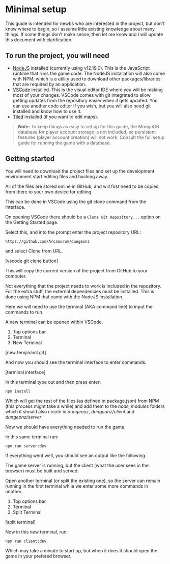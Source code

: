 # Minimal setup

This guide is intended for newbs who are interested in the project, but don't know where to begin, so I assume little existing knowledge about many things. If some things don't make sense, then let me know and I will update this document with clarification.

## To run the project, you will need

- [NodeJS](https://nodejs.org/en/download/) installed (currently using v12.19.0). This is the JavaScript runtime that runs the game code. The NodeJS installation will also come with NPM, which is a utility used to download other packages/libraries that are required by an application.
- [VSCode](https://code.visualstudio.com/) installed. This is the visual editor IDE where you will be making most of your changes. VSCode comes with git integrated to allow getting updates from the repository easier when it gets updated. You can use another code editor if you wish, but you will also need git installed and know how to use it.
- [Tiled](https://www.mapeditor.org/) installed (if you want to edit maps).

>***Note:*** To keep things as easy to set up for this guide, the MongoDB database for player account storage is not included, so persistent features (player account creation) will not work. Consult the full setup guide for running the game with a database.

## Getting started
You will need to download the project files and set up the development environment start editing files and hacking away.

All of the files are stored online in GitHub, and will first need to be copied from there to your own device for editing.

This can be done in VSCode using the git clone command from the interface.

On opening VSCode there should be a `Clone Git Repository...` option on the Getting Started page.

Select this, and into the prompt enter the project repository URL:

`https://github.com/Arcanorum/dungeonz`

and select Clone from URL.

[vscode git clone button]

This will copy the current version of the project from GitHub to your computer.

Not everything that the project needs to work is included in the repository. For the extra stuff, the external dependencies must be installed. This is done using NPM that came with the NodeJS installation.

Here we will need to use the terminal (AKA command line) to input the commands to run.

A new terminal can be opened within VSCode.

1. Top options bar
2. Terminal
3. New Terminal

[new ternjinaml gif]

And now you should see the terminal interface to enter commands.

[terminal interface]

In this terminal type out and then press enter:

`npm install`

Which will get the rest of the files (as defined in package.json) from NPM (this process might take a while) and add them to the *node_modules* folders which it should also create in *dungeonz*, *dungeonz/client* and *dungeonz/server*.

Now we should have everything needed to run the game.

In this same terminal run:

`npm run server:dev`

If everything went well, you should see an output like the following.

The game server is running, but the client (what the user sees in the browser) must be built and served.

Open another terminal (or split the existing one), so the server can remain running in the first terminal while we enter some more commands in another.

1. Top options bar
2. Terminal
3. Split Terminal

[split terminal]

Now in this new terminal, run:

`npm run client:dev`

Which may take a minute to start up, but when it does it should open the game in your prefered browser.

